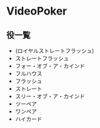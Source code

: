# VideoPoker

## 役一覧

- (ロイヤルストレートフラッシュ)
- ストレートフラッシュ
- フォー・オブ・ア・カインド
- フルハウス
- フラッシュ
- ストレート
- スリー・オブ・ア・カインド
- ツーペア
- ワンペア
- ハイカード